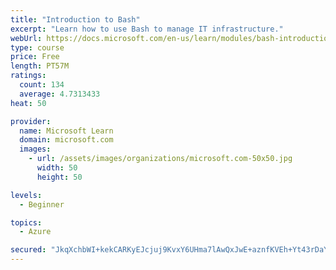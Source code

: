 ```yaml
---
title: "Introduction to Bash"
excerpt: "Learn how to use Bash to manage IT infrastructure."
webUrl: https://docs.microsoft.com/en-us/learn/modules/bash-introduction/
type: course
price: Free
length: PT57M
ratings:
  count: 134
  average: 4.7313433
heat: 50

provider:
  name: Microsoft Learn
  domain: microsoft.com
  images:
    - url: /assets/images/organizations/microsoft.com-50x50.jpg
      width: 50
      height: 50

levels:
  - Beginner

topics:
  - Azure

secured: "JkqXchbWI+kekCARKyEJcjuj9KvxY6UHma7lAwQxJwE+aznfKVEh+Yt43rDaYqZHYW5DgI62/u88Nx1ARO2m2S0ng4z33E+pHkHCcPicBjuy+SdYCc1SiErTnQWYiCNpLOUPex4Su+0O/KcIuR8g9H0buQPVgOCTVr1nRjjTJP2j3FWQ/7Y/uaikUP4E29Tcqgk+lk7+KZcKa8nZ6XNOE9znOsaTq1uqbH+UDdk7en18Yk+DeDCrR57Rlsw8+A2cF1Uqc3LsibCMUFgj8HrTWeJn7TEItO5RQ1+RY7z6w6KKd4oG9uZj5i32tmcMp//XTWEIrxNIk4aPvZs5PwZoieXzx2MPFBBbKNyDLZSpD1yFEn4F8hSQ15NbltLda2NWaHyh0tBO4sfo5hvBnN9IzpYXKbWvf2pp5Gt5KKyJmCs=;LVx8q98JhMa4MslAaG0UtA=="
---
```


